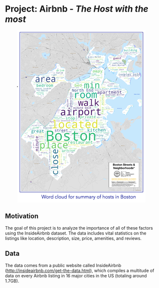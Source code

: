 # Project: Airbnb - <i>The Host with the most</i>

<p align='center'>
<img src='wordcloud_boston.png'>
</p>

## Motivation

The goal of this project is to analyze the importance of all of these factors using the InsideAirbnb dataset. The data includes vital statistics on the listings like location, description, size, price, amenities, and reviews. 

## Data
The data comes from a public website called InsideAirbnb (http://insideairbnb.com/get-the-data.html), which compiles a multitude of data on every Airbnb listing in 16 major cities in the US (totaling around 1.7GB). 
